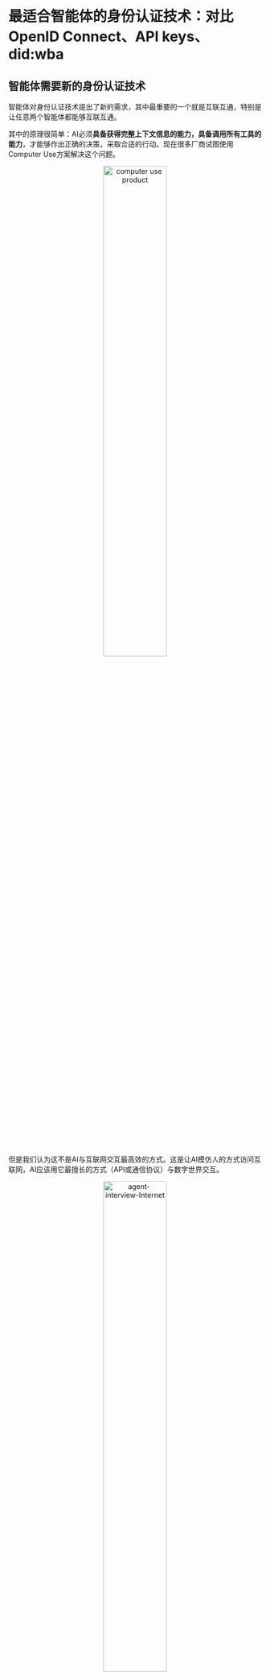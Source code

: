 # 最适合智能体的身份认证技术：对比OpenID Connect、API keys、did:wba

## 智能体需要新的身份认证技术

智能体对身份认证技术提出了新的需求，其中最重要的一个就是互联互通，特别是让任意两个智能体都能够互联互通。

其中的原理很简单：AI必须**具备获得完整上下文信息的能力，具备调用所有工具的能力**，才能够作出正确的决策，采取合适的行动。现在很多厂商试图使用Computer Use方案解决这个问题。

<p align="center">
  <img src="/blogs/images/computer-use-product.png" width="50%" alt="computer use product"/>
</p>

但是我们认为这不是AI与互联网交互最高效的方式。这是让AI模仿人的方式访问互联网，AI应该用它最擅长的方式（API或通信协议）与数字世界交互。

<p align="center">
  <img src="/blogs/images/agent-interview-Internet.png" width="50%" alt="agent-interview-Internet"/>
</p>

这就涉及一个互联互通的问题：在智能体使用API或协议，与互联网或者其他智能体交互的时候，如何进行身份验证？特别进行跨平台的身份验证，以让任何智能体之间都能够进行连接。

## 当前主流跨平台身份认证技术

我们在互联网上的身份账号，很多时候是不能跨平台使用的。比如你的微信账号，在钉钉系统中是无法识别的，反之亦然。

不过现在互联网也有很多跨平台的身份认证技术，比如我们常见的SSO（单点登录），你可以用你的谷歌账户登录很多网站。还有API keys，比如你可以使用OpenAI给你的key，访问OpenAI的API。下面我来简单的介绍下这两种技术，看看是否适合智能体的身份认证。

### OpenID Connect（OIDC）

OpenID Connect (OIDC) 是一种基于 OAuth 2.0 构建的身份验证协议，它允许客户端应用程序验证用户身份，并获取用户的基本信息（如姓名、邮箱）。OIDC 在 OAuth 2.0 的基础上增加了标准化的身份层，使其更适合于登录和单点登录（SSO）场景。

[OpenID Connect 官方规范](https://openid.net/specs/openid-connect-core-1_0.html)。

下面我们以使用谷歌账号登录三方网站为例来介绍下OIDC的流程。[谷歌OIDC官方文档地址。](https://developers.google.com/identity/protocols/oauth2/openid-connect)。

<p align="center">
  <img src="/blogs/images/openid-connect-fllow.png" width="50%" alt="openid-connect-fllow"/>
</p>

使用谷歌账号登录三方网站包括两部分，前置流程和Oauth2.0流程：
- 前置流程
  - 注册谷歌平台账号
  - 创建项目/应用
  - 配置项目/应用，包括重定向URI
  - 获取OAuth 2.0的client id和client secret
- Oauth2.0流程（以授权码流程为例）
  - 获取授权码
  - 使用授权码获取access token和id token，id token中包含用户信息
  - 使用access token和id token访问获取用户的详细信息（可选）。在OpenID Connect流程中，用户的详细信息可以认为是一种受保护的资源。

OpenID Connect的优点是：
- 能够简化用户的身份验证流程
- 使用非常广泛，相关基础设施也比较完善。
- 安全性较高

站在智能体互联互通的场景看，OpenID Connect有几个不足：
- OpenID Connect本质上是让三方应用能够使用身份服务器（比如谷歌）对用户进行身份验证。两个三方应用之间无法使用身份服务器实现他们之间的身份验证。
- OpenID Connect是一个中心化的方案，用户使用的时候需要去身份服务器进行注册等操作，前置操作流程复杂。
- 流程交互复杂，需要多次交互。

### API keys

API Keys（API 密钥）是用于验证应用程序或用户访问应用程序编程接口（API）的简单凭证。它是一种字符串形式的身份标识符，通常由随机生成的字母和数字组成，类似于密码的功能。它可以用于身份验证、访问控制、使用监控等场景。

<p align="center">
  <img src="/blogs/images/api-keys-flow.png" width="50%" alt="api-keys-flow"/>
</p>

使用API Keys验证用户身份的流程：
- 前置流程
  - 去平台注册账号
  - 获取API Keys
- API keys验证流程
  - 在类似https的安全协议请求头中添加API keys
  - 服务端验证客户端的API keys


API keys的优点是：
- 简单，易于实现，交互少
- 支持跨平台身份认证，两个应用只要相互有对方API keys，就可以验证身份
- 广泛用于API服务当中，比如OpenAI、国内的模型API等，大部分使用API keys进行身份验证。

站在智能体互联互通的场景看，API keys有几个不足：   
- 安全性较低。有很多使用API keys做身份验证的MCP server，往往要求用户将API keys写在配置文件中，存在泄漏风险。

<p align="center">
  <img src="/blogs/images/mcp-server-api-key-example.png" width="50%" alt="mcp-server-api-key-example"/>
</p>

- 仍然需要前置流程，需要用户登录注册等操作。

## 基于W3C DID的身份认证技术：did:wba

### W3C DID是什么

W3C DID（Decentralized Identifier，DID）是一种新的去中心化标识符标准，旨在解决传统中心化身份管理系统的依赖性。它与2022年发布为推荐标准。规范地址：[https://www.w3.org/TR/did-core/](https://www.w3.org/TR/did-core/)

目前已经有很多应用在使用W3C DID规范，比较知名的是最近比较火的bluesky，一个去中心化的推特应用。

### did:wba是什么

did:wba是[AgentNetworkProtocol（ANP）](https://github.com/chgaowei/AgentNetworkProtocol)定义的一个did方法规范。它基于web基础设施，实现了去中心化的身份认证，专门针对agent之间的身份认证而设计。规范地址：[did:wba方法规范](https://github.com/chgaowei/AgentNetworkProtocol/blob/main/chinese/03-did%3Awba%E6%96%B9%E6%B3%95%E8%A7%84%E8%8C%83.md)。

与did:wba非常类似的业务是email：各个平台有自己的账号，但是不同平台之间能够非常简单的进行身份认证与通信。同时他们都基于web基础设施，能够支持大规模用户的同时，实现去中心化。

假设智能体A要订阅并调用智能体B的服务，身份验证以及请求流程如下：

<p align="center">
  <img src="/blogs/images/did:wba-flow.png" width="75%" alt="did:wba-flow"/>
</p>

- 前置流程
  - 智能体A要订阅智能体B的服务，首先调用智能体B的服务订阅接口，并且携带智能体A的DID和签名，让B知道是智能体A发起的订阅。
- 身份验证流程
  - 智能体A在首次http请求中，在http头中携带A的DID和签名。
  - 智能体B收到http请求后，从http头中提取A的DID和签名，然后根据A的DID，去A的DID server获取A的DID文档。
  - 智能体B获取到A的DID文档后，使用A的DID文档中的公钥对A的签名进行验证。
  - 验证通过后，智能体B处理A的业务请求，返回业务数据的同时，返回access token。
  - 智能体A在后续请求中携带access token，智能体B通过对access token的验证，完成对A的身份认证。

did:wba身份验证方案的优点：
- 安全性高
- 充分利用web基础设施，能够支持大规模用户，可实施性强
- 去中心化设计，能够让任意两个智能体体或应用之间进行身份认证
- 前置流程简单，无需用户人工注册，无需用户人工登录配置
- 身份验证流程简单，不增加交互次数

当然，did:wba也有一些缺点，最大的缺点是作为一个2022年发布的规范，基础设施不够完善，应用范围相对比较有限。不过我们也能够看到像bluesky这样的明星案例。

## 对比：did:wba vs OpenID Connect / API keys

站在智能体身份验证的角度，对比did:wba和OpenID Connect、API keys：
- 安全性：did:wba和OpenID Connect具备同等的安全性，都比API keys的安全性高。
- 复杂度：OpenID Connect的复杂度最高，API keys的复杂度最低，did:wba的复杂度介于两者之间。
- 交互次数：did:wba和API keys的交互最少，OpenID connect的交互最多.
- 前置流程：did:wba能够做到无需用户人工处理，OpenID connect和API keys都需要用户人工处理。
- 去中心化：did:wba和API keys都可以做到让任意智能体或应用互相通信。OpenID connect无法做到
- 应用范围：OpenID Connect和API keys应用范围都比较广泛，did:wba则是比较新的规范，应用范围有限。

总体对比如下：
| 对比项      | did:wba          | OpenID Connect | API keys      |
|:-------|:--------|:---------------|:---------|
| 安全性      | 高               | 高             | 中等          |
| 复杂度      | 中等             | 高             | 低            |
| 交互次数    | 少               | 多             | 少            |
| 前置流程    | 简单，无需人工     | 复杂，需要人工   | 中等，需要人工  |
| 去中心化    | 是               | 否             | 是            |
| 应用范围    | 有限             | 广泛           | 广泛          |


从上面的对比我们可以看到，did:wba不但能够支持所有的智能体互联互通，并且具备OpenID Connect的安全性以及API keys的简单性，同时也支持大规模用户使用。综合来看，did:wba是最适合智能体之间进行身份认证的方案。

当然，OpenID Connect和API keys仍然有他们自己的作用。比如，智能体在和原有互联网系统对接的时候，可能仍然需要使用OpenID Connect和API keys。